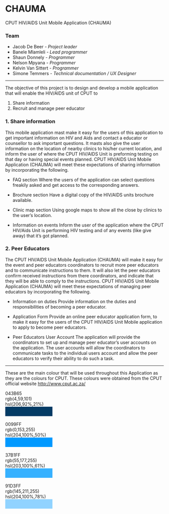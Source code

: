 # CHAUMA
CPUT HIV/AIDS Unit Mobile Application (CHAUMA)

<h3>Team</h3>
<ul>
<li>Jacob De Beer       <i>- Project leader</i></li>
<li>Banele Mlamleli     <i>- Lead programmer</i></li>
<li>Shaun Donnely       <i>- Programmer</i></li>
<li>Nelson Mpyana       <i>- Programmer</i></li>
<li>Kelvin Van Sittert  <i>- Programmer</i></li>
<li>Simone Temmers      <i>- Technical documentation / UX Designer</i></li>
</ul>

<hr>

The objective of this project is to design and develop a mobile application that will enable the HIV/AIDS unit of CPUT to 
<ol>
  <li>Share information</i>
  <li>Recruit and manage peer educator</i>
</ol>

<h3>1. Share information</h3>
<p>This mobile application mast make it easy for the users of this application to get important information on HIV and Aids and contact a educator or counsellor to ask important questions.
It masts also give the user information on the location of nearby clinics to his/her current location, and inform the user of where the CPUT HIV/AIDS Unit is preforming testing on that day or having special events planned.
CPUT HIV/AIDS Unit Mobile Application (CHAUMA) will meet these expectations of sharing information by incorporating the following.</p>

- FAQ section
Where the users of the application can select questions freakily asked and get access to the corresponding answers.

- Brochure section
Have a digital copy of the HIV/AIDS units brochure available.

- Clinic map section
Using google maps to show all the close by clinics to the user’s location.

- Information on events
Inform the user of the application where the CPUT HIV/Aids Unit is performing HIV testing and of any events (like give away) that it’s got planned.

<h3>2. Peer Educators</h3>
<p>The CPUT HIV/AIDS Unit Mobile Application (CHAUMA) will make it easy for the event and peer educators coordinators to recruit more peer educators and to communicate instructions to them.
It will also let the peer educators confirm received instructions from there coordinators, and indicate that they will be able to comply to the instructions.
CPUT HIV/AIDS Unit Mobile Application (CHAUMA) will meet these expectations of managing peer educators by incorporating the following.</p>

- Information on duties
Provide information on the duties and responsibilities of becoming a peer educator.

- Application Form
Provide an online peer educator application form, to make it easy for the users of the CPUT HIV/AIDS Unit Mobile application to apply to become peer educators.

- Peer Educators User Account
The application will provide the coordinators to set up and manage peer educator’s user accounts on the application. 
The user accounts will allow the coordinators to communicate tasks to the individual users account and allow the peer educators to verify their ability to do such a task.

<hr>

<p>These are the main colour that will be used throughout this Application as they are the colours for CPUT. These colours were obtained from the CPUT official website <a href="http://www.cput.ac.za/">http://www.cput.ac.za/</a></p>

<p>043B65<br/>
rgb(4,59,101)<br/>
hsl(206,92%,21%)<br/>
<img src="Wireframes/firstColour.png" width="150" height="30"></p>

<p>0099FF<br/>
rgb(0,153,255)<br/>
hsl(204,100%,50%)<br/>
<img src="Wireframes/secondColour.png" width="150" height="30"></p>

<p>37B1FF<br/>
rgb(55,177,255)<br/>
hsl(203,100%,61%)<br/>
<img src="Wireframes/thirdColour.png" width="150" height="30"></p>

<p>91D3FF<br/>
rgb(145,211,255)<br/>
hsl(204,100%,78%)<br/>
<img src="Wireframes/fourthColour.png" width="150" height="30"></p>
